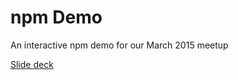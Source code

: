 # npm Demo

An interactive npm demo for our March 2015 meetup

[Slide deck](http://edgeatx.github.io/slides/2015/03-mar/#slide-32)
